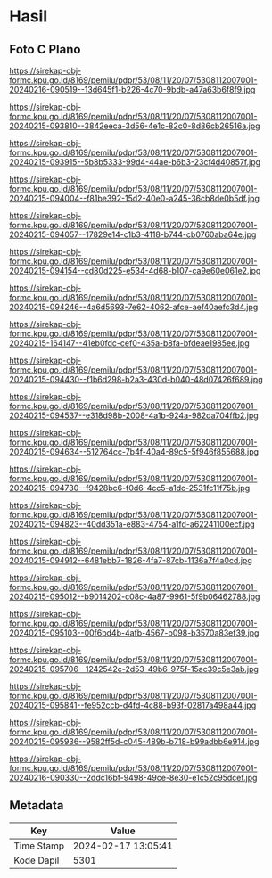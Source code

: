 # Hasil

## Foto C Plano

https://sirekap-obj-formc.kpu.go.id/8169/pemilu/pdpr/53/08/11/20/07/5308112007001-20240216-090519--13d645f1-b226-4c70-9bdb-a47a63b6f8f9.jpg

https://sirekap-obj-formc.kpu.go.id/8169/pemilu/pdpr/53/08/11/20/07/5308112007001-20240215-093810--3842eeca-3d56-4e1c-82c0-8d86cb26516a.jpg

https://sirekap-obj-formc.kpu.go.id/8169/pemilu/pdpr/53/08/11/20/07/5308112007001-20240215-093915--5b8b5333-99d4-44ae-b6b3-23cf4d40857f.jpg

https://sirekap-obj-formc.kpu.go.id/8169/pemilu/pdpr/53/08/11/20/07/5308112007001-20240215-094004--f81be392-15d2-40e0-a245-36cb8de0b5df.jpg

https://sirekap-obj-formc.kpu.go.id/8169/pemilu/pdpr/53/08/11/20/07/5308112007001-20240215-094057--17829e14-c1b3-4118-b744-cb0760aba64e.jpg

https://sirekap-obj-formc.kpu.go.id/8169/pemilu/pdpr/53/08/11/20/07/5308112007001-20240215-094154--cd80d225-e534-4d68-b107-ca9e60e061e2.jpg

https://sirekap-obj-formc.kpu.go.id/8169/pemilu/pdpr/53/08/11/20/07/5308112007001-20240215-094246--4a6d5693-7e62-4062-afce-aef40aefc3d4.jpg

https://sirekap-obj-formc.kpu.go.id/8169/pemilu/pdpr/53/08/11/20/07/5308112007001-20240215-164147--41eb0fdc-cef0-435a-b8fa-bfdeae1985ee.jpg

https://sirekap-obj-formc.kpu.go.id/8169/pemilu/pdpr/53/08/11/20/07/5308112007001-20240215-094430--f1b6d298-b2a3-430d-b040-48d07426f689.jpg

https://sirekap-obj-formc.kpu.go.id/8169/pemilu/pdpr/53/08/11/20/07/5308112007001-20240215-094537--e318d98b-2008-4a1b-924a-982da704ffb2.jpg

https://sirekap-obj-formc.kpu.go.id/8169/pemilu/pdpr/53/08/11/20/07/5308112007001-20240215-094634--512764cc-7b4f-40a4-89c5-5f946f855688.jpg

https://sirekap-obj-formc.kpu.go.id/8169/pemilu/pdpr/53/08/11/20/07/5308112007001-20240215-094730--f9428bc6-f0d6-4cc5-a1dc-2531fc11f75b.jpg

https://sirekap-obj-formc.kpu.go.id/8169/pemilu/pdpr/53/08/11/20/07/5308112007001-20240215-094823--40dd351a-e883-4754-a1fd-a62241100ecf.jpg

https://sirekap-obj-formc.kpu.go.id/8169/pemilu/pdpr/53/08/11/20/07/5308112007001-20240215-094912--6481ebb7-1826-4fa7-87cb-1136a7f4a0cd.jpg

https://sirekap-obj-formc.kpu.go.id/8169/pemilu/pdpr/53/08/11/20/07/5308112007001-20240215-095012--b9014202-c08c-4a87-9961-5f9b06462788.jpg

https://sirekap-obj-formc.kpu.go.id/8169/pemilu/pdpr/53/08/11/20/07/5308112007001-20240215-095103--00f6bd4b-4afb-4567-b098-b3570a83ef39.jpg

https://sirekap-obj-formc.kpu.go.id/8169/pemilu/pdpr/53/08/11/20/07/5308112007001-20240215-095706--1242542c-2d53-49b6-975f-15ac39c5e3ab.jpg

https://sirekap-obj-formc.kpu.go.id/8169/pemilu/pdpr/53/08/11/20/07/5308112007001-20240215-095841--fe952ccb-d4fd-4c88-b93f-02817a498a44.jpg

https://sirekap-obj-formc.kpu.go.id/8169/pemilu/pdpr/53/08/11/20/07/5308112007001-20240215-095936--9582ff5d-c045-489b-b718-b99adbb6e914.jpg

https://sirekap-obj-formc.kpu.go.id/8169/pemilu/pdpr/53/08/11/20/07/5308112007001-20240216-090330--2ddc16bf-9498-49ce-8e30-e1c52c95dcef.jpg


## Metadata

| Key        | Value               |
| ---------- | ------------------- |
| Time Stamp | 2024-02-17 13:05:41 |
| Kode Dapil | 5301                |



